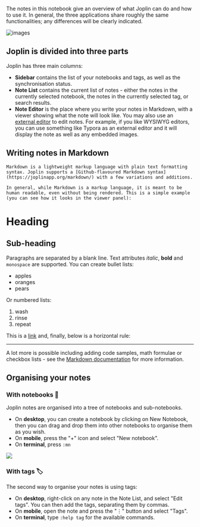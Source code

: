 
The notes in this notebook give an overview of what Joplin can do and how to use it. In general, the three applications share roughly the same functionalities; any differences will be clearly indicated.

![images](../_resources/1a80eac6c0a541fdac8d69040c3b2d76.png)

## Joplin is divided into three parts

Joplin has three main columns:

- **Sidebar** contains the list of your notebooks and tags, as well as the synchronisation status.
- **Note List** contains the current list of notes - either the notes in the currently selected notebook, the notes in the currently selected tag, or search results.
- **Note Editor** is the place where you write your notes in Markdown, with a viewer showing what the note will look like. You may also use an [external editor](https://joplinapp.org/#external-text-editor) to edit notes. For example, if you like WYSIWYG editors, you can use something like Typora as an external editor and it will display the note as well as any embedded images.

## Writing notes in Markdown

    Markdown is a lightweight markup language with plain text formatting syntax. Joplin supports a [Github-flavoured Markdown syntax](https://joplinapp.org/markdown/) with a few variations and additions.

```In general, while Markdown is a markup language, it is meant to be human readable, even without being rendered. This is a simple example (you can see how it looks in the viewer panel):```



# Heading

## Sub-heading

Paragraphs are separated by a blank line. Text attributes _italic_, **bold** and `monospace` are supported. You can create bullet lists:

* apples
* oranges
* pears

Or numbered lists:

1. wash
2. rinse
3. repeat

This is a [link](https://joplinapp.org) and, finally, below is a horizontal rule:

* * *

A lot more is possible including adding code samples, math formulae or checkbox lists - see the [Markdown documentation](https://joplinapp.org/#markdown) for more information.

## Organising your notes

### With notebooks 📔

Joplin notes are organised into a tree of notebooks and sub-notebooks.

- On **desktop**, you can create a notebook by clicking on New Notebook, then you can drag and drop them into other notebooks to organise them as you wish.
- On **mobile**, press the "+" icon and select "New notebook".
- On **terminal**, press `:mn`

![](../_resources/b4de4f5f21d542f69969363ba1e065c9.png)

### With tags 🏷️

The second way to organise your notes is using tags:

- On **desktop**, right-click on any note in the Note List, and select "Edit tags". You can then add the tags, separating them by commas.
- On **mobile**, open the note and press the "⋮" button and select "Tags".
- On **terminal**, type `:help tag` for the available commands.

